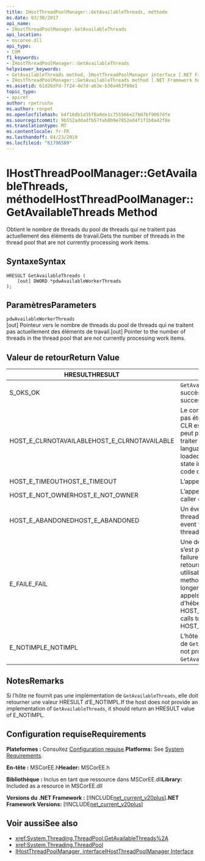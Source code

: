 ```yaml
---
title: IHostThreadPoolManager::GetAvailableThreads, méthode
ms.date: 03/30/2017
api_name:
- IHostThreadPoolManager.GetAvailableThreads
api_location:
- mscoree.dll
api_type:
- COM
f1_keywords:
- IHostThreadPoolManager::GetAvailableThreads
helpviewer_keywords:
- GetAvailableThreads method, IHostThreadPoolManager interface [.NET Framework hosting]
- IHostThreadPoolManager::GetAvailableThreads method [.NET Framework hosting]
ms.assetid: 61d26dfd-7f24-4e7d-a63e-b30a463f08e1
topic_type:
- apiref
author: rpetrusha
ms.author: ronpet
ms.openlocfilehash: b4f16db1d35f8a0de1c755566e27b07bf9067dfe
ms.sourcegitcommit: 9b552addadfb57fab0b9e7852ed4f1f1b8a42f8e
ms.translationtype: MT
ms.contentlocale: fr-FR
ms.lasthandoff: 04/23/2019
ms.locfileid: "61796589"
---
```

# <a name="ihostthreadpoolmanagergetavailablethreads-method"></a><span data-ttu-id="018a5-102">IHostThreadPoolManager::GetAvailableThreads, méthode</span><span class="sxs-lookup"><span data-stu-id="018a5-102">IHostThreadPoolManager::GetAvailableThreads Method</span></span>
<span data-ttu-id="018a5-103">Obtient le nombre de threads du pool de threads qui ne traitent pas actuellement des éléments de travail.</span><span class="sxs-lookup"><span data-stu-id="018a5-103">Gets the number of threads in the thread pool that are not currently processing work items.</span></span>  
  
## <a name="syntax"></a><span data-ttu-id="018a5-104">Syntaxe</span><span class="sxs-lookup"><span data-stu-id="018a5-104">Syntax</span></span>  
  
```  
HRESULT GetAvailableThreads (  
    [out] DWORD *pdwAvailableWorkerThreads  
);  
```  
  
## <a name="parameters"></a><span data-ttu-id="018a5-105">Paramètres</span><span class="sxs-lookup"><span data-stu-id="018a5-105">Parameters</span></span>  
 `pdwAvailableWorkerThreads`  
 <span data-ttu-id="018a5-106">[out] Pointeur vers le nombre de threads du pool de threads qui ne traitent pas actuellement des éléments de travail.</span><span class="sxs-lookup"><span data-stu-id="018a5-106">[out] Pointer to the number of threads in the thread pool that are not currently processing work items.</span></span>  
  
## <a name="return-value"></a><span data-ttu-id="018a5-107">Valeur de retour</span><span class="sxs-lookup"><span data-stu-id="018a5-107">Return Value</span></span>  
  
|<span data-ttu-id="018a5-108">HRESULT</span><span class="sxs-lookup"><span data-stu-id="018a5-108">HRESULT</span></span>|<span data-ttu-id="018a5-109">Description</span><span class="sxs-lookup"><span data-stu-id="018a5-109">Description</span></span>|  
|-------------|-----------------|  
|<span data-ttu-id="018a5-110">S_OK</span><span class="sxs-lookup"><span data-stu-id="018a5-110">S_OK</span></span>|<span data-ttu-id="018a5-111">`GetAvailableThreads` retourné avec succès.</span><span class="sxs-lookup"><span data-stu-id="018a5-111">`GetAvailableThreads` returned successfully.</span></span>|  
|<span data-ttu-id="018a5-112">HOST_E_CLRNOTAVAILABLE</span><span class="sxs-lookup"><span data-stu-id="018a5-112">HOST_E_CLRNOTAVAILABLE</span></span>|<span data-ttu-id="018a5-113">Le common language runtime (CLR) n’a pas été chargé dans un processus ou le CLR est dans un état dans lequel il ne peut pas exécuter le code managé ou traiter l’appel avec succès.</span><span class="sxs-lookup"><span data-stu-id="018a5-113">The common language runtime (CLR) has not been loaded into a process, or the CLR is in a state in which it cannot run managed code or process the call successfully.</span></span>|  
|<span data-ttu-id="018a5-114">HOST_E_TIMEOUT</span><span class="sxs-lookup"><span data-stu-id="018a5-114">HOST_E_TIMEOUT</span></span>|<span data-ttu-id="018a5-115">L’appel a expiré.</span><span class="sxs-lookup"><span data-stu-id="018a5-115">The call timed out.</span></span>|  
|<span data-ttu-id="018a5-116">HOST_E_NOT_OWNER</span><span class="sxs-lookup"><span data-stu-id="018a5-116">HOST_E_NOT_OWNER</span></span>|<span data-ttu-id="018a5-117">L’appelant ne possède pas le verrou.</span><span class="sxs-lookup"><span data-stu-id="018a5-117">The caller does not own the lock.</span></span>|  
|<span data-ttu-id="018a5-118">HOST_E_ABANDONED</span><span class="sxs-lookup"><span data-stu-id="018a5-118">HOST_E_ABANDONED</span></span>|<span data-ttu-id="018a5-119">Un événement a été annulé alors qu’un thread bloqué ou Fibre l’attendait.</span><span class="sxs-lookup"><span data-stu-id="018a5-119">An event was canceled while a blocked thread or fiber was waiting on it.</span></span>|  
|<span data-ttu-id="018a5-120">E_FAIL</span><span class="sxs-lookup"><span data-stu-id="018a5-120">E_FAIL</span></span>|<span data-ttu-id="018a5-121">Une défaillance catastrophique inconnue s’est produite.</span><span class="sxs-lookup"><span data-stu-id="018a5-121">An unknown catastrophic failure occurred.</span></span> <span data-ttu-id="018a5-122">Lorsqu’une méthode retourne E_FAIL, le CLR n’est plus utilisable au sein du processus.</span><span class="sxs-lookup"><span data-stu-id="018a5-122">When a method returns E_FAIL, the CLR is no longer usable within the process.</span></span> <span data-ttu-id="018a5-123">Les appels suivants aux méthodes d’hébergement retournent HOST_E_CLRNOTAVAILABLE.</span><span class="sxs-lookup"><span data-stu-id="018a5-123">Subsequent calls to hosting methods return HOST_E_CLRNOTAVAILABLE.</span></span>|  
|<span data-ttu-id="018a5-124">E_NOTIMPL</span><span class="sxs-lookup"><span data-stu-id="018a5-124">E_NOTIMPL</span></span>|<span data-ttu-id="018a5-125">L’hôte ne fournit pas une implémentation de `GetAvailableThreads`.</span><span class="sxs-lookup"><span data-stu-id="018a5-125">The host does not provide an implementation of `GetAvailableThreads`.</span></span>|  
  
## <a name="remarks"></a><span data-ttu-id="018a5-126">Notes</span><span class="sxs-lookup"><span data-stu-id="018a5-126">Remarks</span></span>  
 <span data-ttu-id="018a5-127">Si l’hôte ne fournit pas une implémentation de `GetAvailableThreads`, elle doit retourner une valeur HRESULT d’E_NOTIMPL.</span><span class="sxs-lookup"><span data-stu-id="018a5-127">If the host does not provide an implementation of `GetAvailableThreads`, it should return an HRESULT value of E_NOTIMPL.</span></span>  
  
## <a name="requirements"></a><span data-ttu-id="018a5-128">Configuration requise</span><span class="sxs-lookup"><span data-stu-id="018a5-128">Requirements</span></span>  
 <span data-ttu-id="018a5-129">**Plateformes :** Consultez [Configuration requise](../../../../docs/framework/get-started/system-requirements.md).</span><span class="sxs-lookup"><span data-stu-id="018a5-129">**Platforms:** See [System Requirements](../../../../docs/framework/get-started/system-requirements.md).</span></span>  
  
 <span data-ttu-id="018a5-130">**En-tête :** MSCorEE.h</span><span class="sxs-lookup"><span data-stu-id="018a5-130">**Header:** MSCorEE.h</span></span>  
  
 <span data-ttu-id="018a5-131">**Bibliothèque :** Inclus en tant que ressource dans MSCorEE.dll</span><span class="sxs-lookup"><span data-stu-id="018a5-131">**Library:** Included as a resource in MSCorEE.dll</span></span>  
  
 <span data-ttu-id="018a5-132">**Versions du .NET Framework :** [!INCLUDE[net_current_v20plus](../../../../includes/net-current-v20plus-md.md)]</span><span class="sxs-lookup"><span data-stu-id="018a5-132">**.NET Framework Versions:** [!INCLUDE[net_current_v20plus](../../../../includes/net-current-v20plus-md.md)]</span></span>  
  
## <a name="see-also"></a><span data-ttu-id="018a5-133">Voir aussi</span><span class="sxs-lookup"><span data-stu-id="018a5-133">See also</span></span>

- <xref:System.Threading.ThreadPool.GetAvailableThreads%2A>
- <xref:System.Threading.ThreadPool>
- [<span data-ttu-id="018a5-134">IHostThreadPoolManager, interface</span><span class="sxs-lookup"><span data-stu-id="018a5-134">IHostThreadPoolManager Interface</span></span>](../../../../docs/framework/unmanaged-api/hosting/ihostthreadpoolmanager-interface.md)
